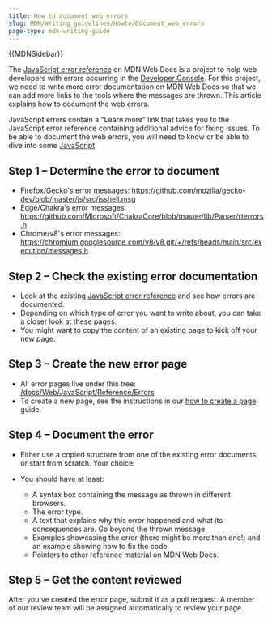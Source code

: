 ```yaml
---
title: How to document web errors
slug: MDN/Writing_guidelines/Howto/Document_web_errors
page-type: mdn-writing-guide
---
```


{{MDNSidebar}}

The [JavaScript error reference](/en-US/docs/Web/JavaScript/Reference/Errors) on MDN Web Docs is a project to help web developers with errors occurring in the [Developer Console](https://firefox-source-docs.mozilla.org/devtools-user/web_console/index.html). For this project, we need to write more error documentation on MDN Web Docs so that we can add more links to the tools where the messages are thrown. This article explains how to document the web errors.

JavaScript errors contain a "Learn more" link that takes you to the JavaScript error reference containing additional advice for fixing issues. To be able to document the web errors, you will need to know or be able to dive into some [JavaScript](/en-US/docs/Web/JavaScript).

## Step 1 – Determine the error to document

- Firefox/Gecko's error messages: <https://github.com/mozilla/gecko-dev/blob/master/js/src/jsshell.msg>
- Edge/Chakra's error messages: <https://github.com/Microsoft/ChakraCore/blob/master/lib/Parser/rterrors.h>
- Chrome/v8's error messages: <https://chromium.googlesource.com/v8/v8.git/+/refs/heads/main/src/execution/messages.h>

## Step 2 – Check the existing error documentation

- Look at the existing [JavaScript error reference](/en-US/docs/Web/JavaScript/Reference/Errors) and see how errors are documented.
- Depending on which type of error you want to write about, you can take a closer look at these pages.
- You might want to copy the content of an existing page to kick off your new page.

## Step 3 – Create the new error page

- All error pages live under this tree: [/docs/Web/JavaScript/Reference/Errors](/en-US/docs/Web/JavaScript/Reference/Errors)
- To create a new page, see the instructions in our [how to create a page](/en-US/docs/MDN/Writing_guidelines/Howto/Creating_moving_deleting) guide.

## Step 4 – Document the error

- Either use a copied structure from one of the existing error documents or start from scratch. Your choice!
- You should have at least:

  - A syntax box containing the message as thrown in different browsers.
  - The error type.
  - A text that explains why this error happened and what its consequences are. Go beyond the thrown message.
  - Examples showcasing the error (there might be more than one!) and an example showing how to fix the code.
  - Pointers to other reference material on MDN Web Docs.

## Step 5 – Get the content reviewed

After you've created the error page, submit it as a pull request. A member of our review team will be assigned automatically to review your page.
